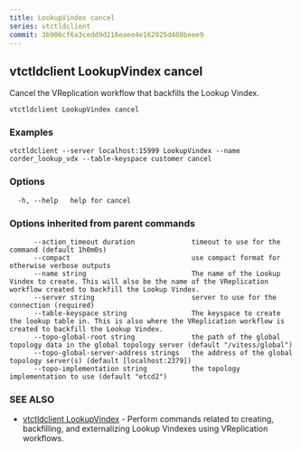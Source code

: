 ```yaml
---
title: LookupVindex cancel
series: vtctldclient
commit: 3b906cf6a3cedd9d216eaee4e162025d408beee9
---
```

## vtctldclient LookupVindex cancel

Cancel the VReplication workflow that backfills the Lookup Vindex.

```
vtctldclient LookupVindex cancel
```

### Examples

```
vtctldclient --server localhost:15999 LookupVindex --name corder_lookup_vdx --table-keyspace customer cancel
```

### Options

```
  -h, --help   help for cancel
```

### Options inherited from parent commands

```
      --action_timeout duration              timeout to use for the command (default 1h0m0s)
      --compact                              use compact format for otherwise verbose outputs
      --name string                          The name of the Lookup Vindex to create. This will also be the name of the VReplication workflow created to backfill the Lookup Vindex.
      --server string                        server to use for the connection (required)
      --table-keyspace string                The keyspace to create the lookup table in. This is also where the VReplication workflow is created to backfill the Lookup Vindex.
      --topo-global-root string              the path of the global topology data in the global topology server (default "/vitess/global")
      --topo-global-server-address strings   the address of the global topology server(s) (default [localhost:2379])
      --topo-implementation string           the topology implementation to use (default "etcd2")
```

### SEE ALSO

* [vtctldclient LookupVindex](../)	 - Perform commands related to creating, backfilling, and externalizing Lookup Vindexes using VReplication workflows.

